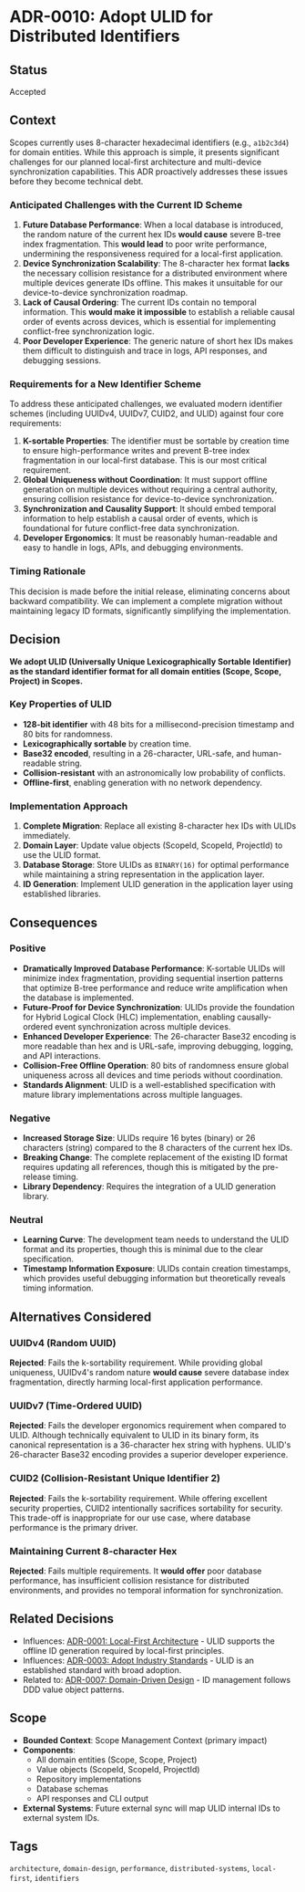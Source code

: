 # ADR-0010: Adopt ULID for Distributed Identifiers

## Status

Accepted

## Context

Scopes currently uses 8-character hexadecimal identifiers (e.g., `a1b2c3d4`) for domain entities. While this approach is simple, it presents significant challenges for our planned local-first architecture and multi-device synchronization capabilities. This ADR proactively addresses these issues before they become technical debt.

### Anticipated Challenges with the Current ID Scheme

1. **Future Database Performance**: When a local database is introduced, the random nature of the current hex IDs **would cause** severe B-tree index fragmentation. This **would lead** to poor write performance, undermining the responsiveness required for a local-first application.
2. **Device Synchronization Scalability**: The 8-character hex format **lacks** the necessary collision resistance for a distributed environment where multiple devices generate IDs offline. This makes it unsuitable for our device-to-device synchronization roadmap.
3. **Lack of Causal Ordering**: The current IDs contain no temporal information. This **would make it impossible** to establish a reliable causal order of events across devices, which is essential for implementing conflict-free synchronization logic.
4. **Poor Developer Experience**: The generic nature of short hex IDs makes them difficult to distinguish and trace in logs, API responses, and debugging sessions.

### Requirements for a New Identifier Scheme

To address these anticipated challenges, we evaluated modern identifier schemes (including UUIDv4, UUIDv7, CUID2, and ULID) against four core requirements:

1. **K-sortable Properties**: The identifier must be sortable by creation time to ensure high-performance writes and prevent B-tree index fragmentation in our local-first database. This is our most critical requirement.
2. **Global Uniqueness without Coordination**: It must support offline generation on multiple devices without requiring a central authority, ensuring collision resistance for device-to-device synchronization.
3. **Synchronization and Causality Support**: It should embed temporal information to help establish a causal order of events, which is foundational for future conflict-free data synchronization.
4. **Developer Ergonomics**: It must be reasonably human-readable and easy to handle in logs, APIs, and debugging environments.

### Timing Rationale

This decision is made before the initial release, eliminating concerns about backward compatibility. We can implement a complete migration without maintaining legacy ID formats, significantly simplifying the implementation.

## Decision

**We adopt ULID (Universally Unique Lexicographically Sortable Identifier) as the standard identifier format for all domain entities (Scope, Scope, Project) in Scopes.**

### Key Properties of ULID

- **128-bit identifier** with 48 bits for a millisecond-precision timestamp and 80 bits for randomness.
- **Lexicographically sortable** by creation time.
- **Base32 encoded**, resulting in a 26-character, URL-safe, and human-readable string.
- **Collision-resistant** with an astronomically low probability of conflicts.
- **Offline-first**, enabling generation with no network dependency.

### Implementation Approach

1. **Complete Migration**: Replace all existing 8-character hex IDs with ULIDs immediately.
2. **Domain Layer**: Update value objects (ScopeId, ScopeId, ProjectId) to use the ULID format.
3. **Database Storage**: Store ULIDs as `BINARY(16)` for optimal performance while maintaining a string representation in the application layer.
4. **ID Generation**: Implement ULID generation in the application layer using established libraries.

## Consequences

### Positive

- **Dramatically Improved Database Performance**: K-sortable ULIDs will minimize index fragmentation, providing sequential insertion patterns that optimize B-tree performance and reduce write amplification when the database is implemented.
- **Future-Proof for Device Synchronization**: ULIDs provide the foundation for Hybrid Logical Clock (HLC) implementation, enabling causally-ordered event synchronization across multiple devices.
- **Enhanced Developer Experience**: The 26-character Base32 encoding is more readable than hex and is URL-safe, improving debugging, logging, and API interactions.
- **Collision-Free Offline Operation**: 80 bits of randomness ensure global uniqueness across all devices and time periods without coordination.
- **Standards Alignment**: ULID is a well-established specification with mature library implementations across multiple languages.

### Negative

- **Increased Storage Size**: ULIDs require 16 bytes (binary) or 26 characters (string) compared to the 8 characters of the current hex IDs.
- **Breaking Change**: The complete replacement of the existing ID format requires updating all references, though this is mitigated by the pre-release timing.
- **Library Dependency**: Requires the integration of a ULID generation library.

### Neutral

- **Learning Curve**: The development team needs to understand the ULID format and its properties, though this is minimal due to the clear specification.
- **Timestamp Information Exposure**: ULIDs contain creation timestamps, which provides useful debugging information but theoretically reveals timing information.

## Alternatives Considered

### UUIDv4 (Random UUID)

**Rejected**: Fails the k-sortability requirement. While providing global uniqueness, UUIDv4's random nature **would cause** severe database index fragmentation, directly harming local-first application performance.

### UUIDv7 (Time-Ordered UUID)

**Rejected**: Fails the developer ergonomics requirement when compared to ULID. Although technically equivalent to ULID in its binary form, its canonical representation is a 36-character hex string with hyphens. ULID's 26-character Base32 encoding provides a superior developer experience.

### CUID2 (Collision-Resistant Unique Identifier 2)

**Rejected**: Fails the k-sortability requirement. While offering excellent security properties, CUID2 intentionally sacrifices sortability for security. This trade-off is inappropriate for our use case, where database performance is the primary driver.

### Maintaining Current 8-character Hex

**Rejected**: Fails multiple requirements. It **would offer** poor database performance, has insufficient collision resistance for distributed environments, and provides no temporal information for synchronization.

## Related Decisions

- Influences: [ADR-0001: Local-First Architecture](./0001-local-first-architecture.md) - ULID supports the offline ID generation required by local-first principles.
- Influences: [ADR-0003: Adopt Industry Standards](./0003-adopt-industry-standards.md) - ULID is an established standard with broad adoption.
- Related to: [ADR-0007: Domain-Driven Design](./0007-domain-driven-design-adoption.md) - ID management follows DDD value object patterns.

## Scope

- **Bounded Context**: Scope Management Context (primary impact)
- **Components**:
  - All domain entities (Scope, Scope, Project)
  - Value objects (ScopeId, ScopeId, ProjectId)
  - Repository implementations
  - Database schemas
  - API responses and CLI output
- **External Systems**: Future external sync will map ULID internal IDs to external system IDs.

## Tags

`architecture`, `domain-design`, `performance`, `distributed-systems`, `local-first`, `identifiers`
